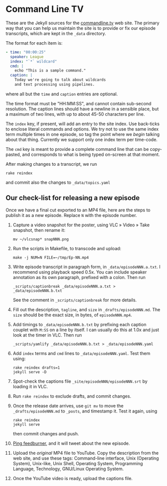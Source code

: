 # Command Line TV

These are the Jekyll sources for the [commandline.tv](http://commandline.tv/)
web site. The primary way that you can help us maintain the site is to provide
or fix our episode transcripts, which are kept in the `_data` directory.

The format for each item is:

``` .yaml
- time: "00:00:25"
  speaker: League
  index: "`*` wildcard"
  cmd: |
    echo "This is a sample command."
  caption: |
    Today we're going to talk about wildcards
    and text processing using pipelines.
```

where all but the `time` and `caption` entries are optional.

The time format must be "HH:MM:SS", and cannot contain sub-second resolution.
The caption lines should have a newline in a sensible place, but a maximum of
two lines, with up to about 45-50 characters per line.

The `index` key, if present, will add an entry to the site index. Use
back-ticks to enclose literal commands and options. We try not to use the same
index term multiple times in one episode, so tag the point where we *begin*
talking about that thing. Currently we support only one index term per
time-code.

The `cmd` key is meant to provide a complete command line that can be
copy-pasted, and corresponds to what is being typed on-screen at that moment.

After making changes to a transcript, we run

```
rake reindex
```

and commit also the changes to `_data/topics.yaml`

## Our check-list for releasing a new episode

Once we have a final cut exported to an MP4 file, here are the steps to publish
it as a new episode. Replace `N` with the episode number.

 1. Capture a video snapshot for the poster, using VLC » Video » Take snapshot,
    then rename it:

    ```
    mv ~/vlcsnap* snapNNN.png
    ```

 2. Run the scripts in Makefile, to transcode and upload:

    ```
    make -j NUM=N FILE=~/tmp/Ep-NN.mp4
    ```

 3. Write episode transcript in paragraph form, in `_data/episodeNNN.a.txt`. I
    recommend using playback speed 0.5x. You can include speaker annotation as
    its own paragraph, prefixed with a colon. Then run

    ```
    _scripts/captionbreak _data/episodeNNN.a.txt > _data/episodeNNN.b.txt
    ```

    See the comment in `_scripts/captionbreak` for more details.

 4. Fill out the description, `tagline`, and `size` in `_drafts/episodeNNN.md`.
    The `size` should be the exact size, in bytes, of `episodeNNN.mp4`.

 5. Add timings to `_data/episodeNNN.b.txt` by prefixing each caption couplet
    with `M:SS` on a line by itself. I can usually do this at 1.0x and just
    look at the timer in VLC. Then run

    ```
    _scripts/yamlify _data/episodeNNN.b.txt > _data/episodeNNN.yaml
    ```

 6. Add `index` terms and `cmd` lines to `_data/episodeNNN.yaml`. Test them
    using:

    ```
    rake reindex drafts=1
    jekyll serve -D
    ```

 7. Spot-check the captions file `_site/episodeNNN/episodeNNN.srt` by loading
    it in VLC.

 8. Run `rake reindex` to exclude drafts, and commit changes.

 9. Once the release date arrives, use `git mv` to move the
    `_drafts/episodeNNN.md` to `_posts`, and timestamp it. Test it again, using

    ```
    rake reindex
    jekyll serve
    ```

    then commit changes and push.

10. [Ping feedburner](http://www.feedburner.com/fb/a/pingSubmit?bloglink=http%3A%2F%2Ffeeds.feedburner.com%2Fcommandlinetv),
    and it will tweet about the new episode.

11. Upload the *original* MP4 file to YouTube. Copy the description from the
    web site, and use these tags: Command-line interface, Unix (Operating
    System), Unix-like, Unix Shell, Operating System, Programming Language,
    Technology, GNU/Linux Operating System.

12. Once the YouTube video is ready, upload the captions file.
